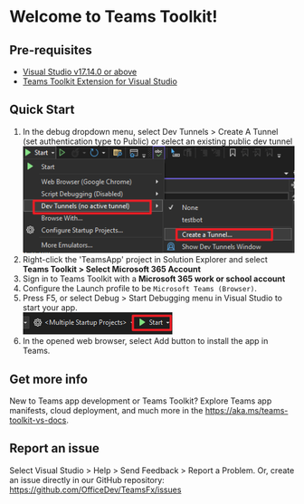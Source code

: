 # Welcome to Teams Toolkit!

## Pre-requisites

- [Visual Studio v17.14.0 or above](https://visualstudio.microsoft.com/vs/)
- [Teams Toolkit Extension for Visual Studio](https://learn.microsoft.com/en-us/microsoftteams/platform/toolkit/toolkit-v4/install-teams-toolkit-vs)

## Quick Start

1. In the debug dropdown menu, select Dev Tunnels > Create A Tunnel (set authentication type to Public) or select an existing public dev tunnel
</br>![image](https://raw.githubusercontent.com/OfficeDev/TeamsFx/dev/docs/images/visualstudio/debug/create-devtunnel-button.png)
2. Right-click the 'TeamsApp' project in Solution Explorer and select **Teams Toolkit > Select Microsoft 365 Account**
3. Sign in to Teams Toolkit with a **Microsoft 365 work or school account**
4. Configure the Launch profile to be `Microsoft Teams (Browser)`.
5. Press F5, or select Debug > Start Debugging menu in Visual Studio to start your app.
</br>![image](https://raw.githubusercontent.com/OfficeDev/TeamsFx/dev/docs/images/visualstudio/debug/debug-button.png)
5. In the opened web browser, select Add button to install the app in Teams.


## Get more info

New to Teams app development or Teams Toolkit? Explore Teams app manifests, cloud deployment, and much more in the https://aka.ms/teams-toolkit-vs-docs.

## Report an issue

Select Visual Studio > Help > Send Feedback > Report a Problem. 
Or, create an issue directly in our GitHub repository:
https://github.com/OfficeDev/TeamsFx/issues
